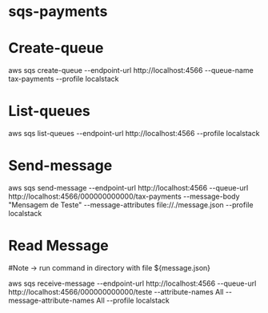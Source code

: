 ﻿# sqs-payments

# Create-queue
aws sqs create-queue --endpoint-url http://localhost:4566 --queue-name tax-payments --profile localstack

# List-queues
aws sqs list-queues --endpoint-url http://localhost:4566 --profile localstack

# Send-message
aws sqs send-message --endpoint-url http://localhost:4566 --queue-url http://localhost:4566/000000000000/tax-payments --message-body "Mensagem de Teste" --message-attributes file://./message.json --profile localstack

# Read Message
#Note -> run command in directory with file ${message.json}

aws sqs receive-message --endpoint-url http://localhost:4566 --queue-url http://localhost:4566/000000000000/teste --attribute-names All --message-attribute-names All  --profile localstack

